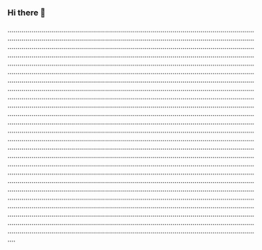 ### Hi there 👋

................................................................................................................................................................................................................................................................................................................................................................................................................................................................................................................................................................................................................................................................................................................................................................................................................................................................................................................................................................................................................................................................................................................................................................................................................................................................................................................................................................................................................................................................................................................................................................................................................................................................................................................................................................................................................................................................................................................................................................................................................................................................................................................................................................................................................................................................................................................................................................................................................................................................................................................................................................................................................................................................................................................................................................................................................................................................................................................................................................................................................................................................................................................................................................................................................................